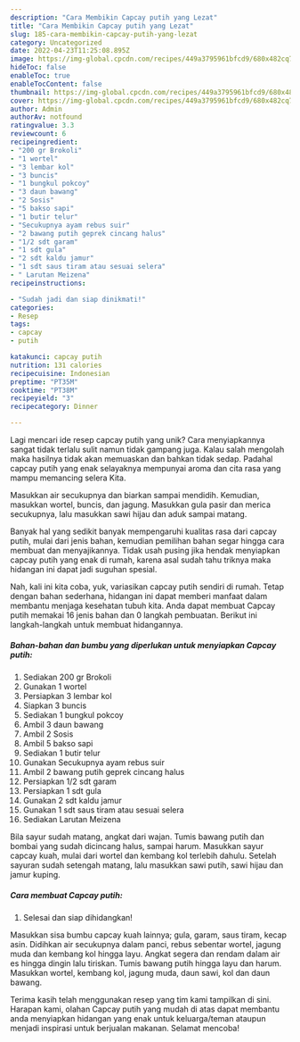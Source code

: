 ```yaml
---
description: "Cara Membikin Capcay putih yang Lezat"
title: "Cara Membikin Capcay putih yang Lezat"
slug: 185-cara-membikin-capcay-putih-yang-lezat
category: Uncategorized
date: 2022-04-23T11:25:08.895Z
image: https://img-global.cpcdn.com/recipes/449a3795961bfcd9/680x482cq70/capcay-putih-foto-resep-utama.jpg
hideToc: false
enableToc: true
enableTocContent: false
thumbnail: https://img-global.cpcdn.com/recipes/449a3795961bfcd9/680x482cq70/capcay-putih-foto-resep-utama.jpg
cover: https://img-global.cpcdn.com/recipes/449a3795961bfcd9/680x482cq70/capcay-putih-foto-resep-utama.jpg
author: Admin
authorAv: notfound
ratingvalue: 3.3
reviewcount: 6
recipeingredient:
- "200 gr Brokoli"
- "1 wortel"
- "3 lembar kol"
- "3 buncis"
- "1 bungkul pokcoy"
- "3 daun bawang"
- "2 Sosis"
- "5 bakso sapi"
- "1 butir telur"
- "Secukupnya ayam rebus suir"
- "2 bawang putih geprek cincang halus"
- "1/2 sdt garam"
- "1 sdt gula"
- "2 sdt kaldu jamur"
- "1 sdt saus tiram atau sesuai selera"
- " Larutan Meizena"
recipeinstructions:

- "Sudah jadi dan siap dinikmati!"
categories:
- Resep
tags:
- capcay
- putih

katakunci: capcay putih 
nutrition: 131 calories
recipecuisine: Indonesian
preptime: "PT35M"
cooktime: "PT38M"
recipeyield: "3"
recipecategory: Dinner

---
```





Lagi mencari ide resep capcay putih yang unik? Cara menyiapkannya sangat tidak terlalu sulit namun tidak gampang juga. Kalau salah mengolah maka hasilnya tidak akan memuaskan dan bahkan tidak sedap. Padahal capcay putih yang enak selayaknya mempunyai aroma dan cita rasa yang mampu memancing selera Kita.





Masukkan air secukupnya dan biarkan sampai mendidih. Kemudian, masukkan wortel, buncis, dan jagung. Masukkan gula pasir dan merica secukupnya, lalu masukkan sawi hijau dan aduk sampai matang.

Banyak hal yang sedikit banyak mempengaruhi kualitas rasa dari capcay putih, mulai dari jenis bahan, kemudian pemilihan bahan segar hingga cara membuat dan menyajikannya. Tidak usah pusing jika hendak menyiapkan capcay putih yang enak di rumah, karena asal sudah tahu triknya maka hidangan ini dapat jadi suguhan spesial.






Nah, kali ini kita coba, yuk, variasikan capcay putih sendiri di rumah. Tetap dengan bahan sederhana, hidangan ini dapat memberi manfaat dalam membantu menjaga kesehatan tubuh kita. Anda dapat membuat Capcay putih memakai 16 jenis bahan dan 0 langkah pembuatan. Berikut ini langkah-langkah untuk membuat hidangannya.

<!--inarticleads1-->

##### Bahan-bahan dan bumbu yang diperlukan untuk menyiapkan Capcay putih:

1. Sediakan 200 gr Brokoli
1. Gunakan 1 wortel
1. Persiapkan 3 lembar kol
1. Siapkan 3 buncis
1. Sediakan 1 bungkul pokcoy
1. Ambil 3 daun bawang
1. Ambil 2 Sosis
1. Ambil 5 bakso sapi
1. Sediakan 1 butir telur
1. Gunakan Secukupnya ayam rebus suir
1. Ambil 2 bawang putih geprek cincang halus
1. Persiapkan 1/2 sdt garam
1. Persiapkan 1 sdt gula
1. Gunakan 2 sdt kaldu jamur
1. Gunakan 1 sdt saus tiram atau sesuai selera
1. Sediakan  Larutan Meizena


Bila sayur sudah matang, angkat dari wajan. Tumis bawang putih dan bombai yang sudah dicincang halus, sampai harum. Masukkan sayur capcay kuah, mulai dari wortel dan kembang kol terlebih dahulu. Setelah sayuran sudah setengah matang, lalu masukkan sawi putih, sawi hijau dan jamur kuping. 

<!--inarticleads2-->

##### Cara membuat Capcay putih:


1. Selesai dan siap dihidangkan!

Masukkan sisa bumbu capcay kuah lainnya; gula, garam, saus tiram, kecap asin. Didihkan air secukupnya dalam panci, rebus sebentar wortel, jagung muda dan kembang kol hingga layu. Angkat segera dan rendam dalam air es hingga dingin lalu tiriskan. Tumis bawang putih hingga layu dan harum. Masukkan wortel, kembang kol, jagung muda, daun sawi, kol dan daun bawang. 

Terima kasih telah menggunakan resep yang tim kami tampilkan di sini. Harapan kami, olahan Capcay putih yang mudah di atas dapat membantu anda menyiapkan hidangan yang enak untuk keluarga/teman ataupun menjadi inspirasi untuk berjualan makanan. Selamat mencoba!

